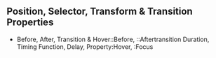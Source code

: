 ## Position, Selector, Transform & Transition Properties
- Before, After, Transition & Hover::Before, ::Aftertransition Duration, Timing Function, Delay, Property:Hover, :Focus